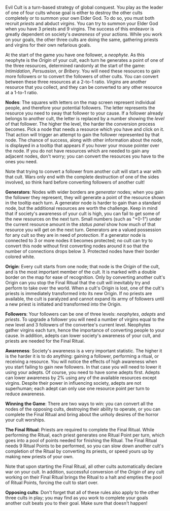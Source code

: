 Evil Cult is a turn-based strategy of global conquest. You play as the leader of one of four cults whose goal is either to destroy the other cults completely or to summon your own Elder God. To do so, you must both recruit _priests_ and abduct _virgins_. You can try to summon your Elder God when you have 3 priests and 9 virgins. The success of this endeavor is greatly dependent on society's _awareness_ of your actions. While you work on your goals, the other three cults are doing the same, gathering priests and virgins for their own nefarious goals.

At the start of the game you have one follower, a _neophyte_. As this neophyte is the _Origin_ of your cult, each turn he generates a point of one of the three resources, determined randomly at the start of the game: _Intimidation_, _Persuasion_, or _Bribery_. You will need these resources to gain more followers or to convert the followers of other cults. You can convert between these three resources at a 2-to-1 ratio. _Virgins_ are another resource that you collect, and they can be converted to any other resource at a 1-to-1 ratio.

**Nodes**: The squares with letters on the map screen represent individual people, and therefore your potential followers. The letter represents the resource you need to sway that follower to your cause. If a follower already belongs to another cult, the letter is replaced by a number showing the _level_ of that follower.  The higher the level, the harder the conversion process becomes. Pick a node that needs a resource which you have and click on it. That action will trigger an attempt to gain the follower represented by that node. The chance of success, along with other information about the node, is displayed in a tooltip that appears if you hover your mouse pointer over the node. If you do not have resources which are needed to gain any adjacent nodes, don't worry; you can convert the resources you have to the ones you need.

Note that trying to convert a follower from another cult will start a war with that cult.  Wars only end with the complete destruction of one of the sides involved, so think hard before converting followers of another cult!

**Generators**: Nodes with wider borders are _generator_ nodes; when you gain the follower they represent, they will generate a point of the resource shown in the tooltip each turn. A generator node is harder to gain than a standard node, but the additional resources are worth the challenge.  Keep in mind that if society's awareness of your cult is high, you can fail to get some of the new resources on the next turn. Small numbers (such as "+0-1") under the current resource amount in the _status panel_ show how much of that resource you will get on the next turn. Generators are a valued possession for any cult so they are in need of _protection_. If a generator node is connected to 3 or more nodes it becomes protected; no cult can try to convert this node without first converting nodes around it so that the number of connections drops below 3. Protected nodes have their border colored white.

**Origin**: Every cult starts from one node; that node is the _Origin_ of the cult, and is the most important member of the cult. It is marked with a double border on the map for ease of recognition. Only by converting another cult's Origin can you stop the Final Ritual that the cult will inevitably try and perform to take over the world. When a cult's Origin is lost, one of the cult's priests is immediately transformed into its new Origin. If no priests are available, the cult is paralyzed and cannot expand its army of followers until a new priest is initiated and transformed into the Origin.

**Followers**: Your followers can be one of three levels: _neophytes_, _adepts_ and _priests_. To upgrade a follower you will need a number of virgins equal to the new level and 3 followers of the convertee's current level. Neophytes gather virgins each turn, hence the importance of converting people to your cause. In addition, adepts can lower society's awareness of your cult, and priests are needed for the Final Ritual.

**Awareness**: Society's awareness is a very important statistic. The higher it is the harder it is to do anything: gaining a follower, performing a ritual, or receiving a resource. You will notice the effects of high awareness when you start failing to gain new followers. In that case you will need to lower it using your adepts. Of course, you need to have some adepts first. Adepts can lower awareness by 2% using any of the available resources except virgins. Despite their power in influencing society, adepts are not superhuman; each adept can only use one resource point per turn to reduce awareness.

**Winning the Game**: There are two ways to win: you can convert all the nodes of the opposing cults, destroying their ability to operate, or you can complete the Final Ritual and bring about the unholy desires of the horror your cult worships.

**The Final Ritual**: Priests are required to complete the Final Ritual.  While performing the Ritual, each priest generates one Ritual Point per turn, which goes into a pool of points needed for finishing the Ritual.  The Final Ritual needs 9 Ritual Points to be performed, so you can slow down another cult's completion of the Ritual by converting its priests, or speed yours up by making new priests of your own.

Note that upon starting the Final Ritual, all other cults automatically declare war on your cult.  In addition, successful conversion of the _Origin_ of any cult working on their Final Ritual brings the Ritual to a halt and empties the pool of Ritual Points, forcing the cult to start over.

**Opposing cults**: Don't forget that all of these rules also apply to the other three cults in play; you may find as you work to complete your goals another cult beats you to their goal.  Make sure that doesn't happen!